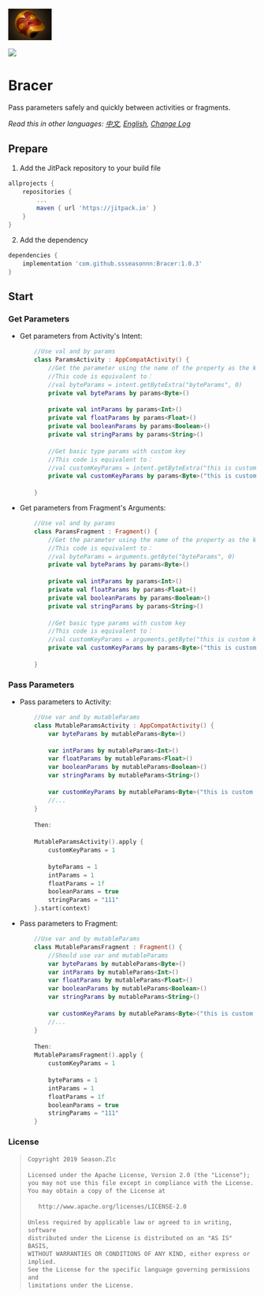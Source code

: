 ![](bracer.png)

[![](https://jitpack.io/v/ssseasonnn/Bracer.svg)](https://jitpack.io/#ssseasonnn/Bracer)

# Bracer

Pass parameters safely and quickly between activities or fragments.

*Read this in other languages: [中文](README.zh.md), [English](README.md), [Change Log](CHANGELOG.md)*

## Prepare

1. Add the JitPack repository to your build file
```gradle
allprojects {
    repositories {
        ...
        maven { url 'https://jitpack.io' }
    }
}
```

2. Add the dependency

```gradle
dependencies {
	implementation 'com.github.ssseasonnn:Bracer:1.0.3'
}
```

## Start

### Get Parameters

- Get parameters from Activity's Intent:
  
    ```kotlin
        //Use val and by params
        class ParamsActivity : AppCompatActivity() {
            //Get the parameter using the name of the property as the key
            //This code is equivalent to：
            //val byteParams = intent.getByteExtra("byteParams", 0)
            private val byteParams by params<Byte>()

            private val intParams by params<Int>()
            private val floatParams by params<Float>()
            private val booleanParams by params<Boolean>()
            private val stringParams by params<String>()

            //Get basic type params with custom key
            //This code is equivalent to：
            //val customKeyParams = intent.getByteExtra("this is custom key", 0)
            private val customKeyParams by params<Byte>("this is custom key")
            
        }
    ```

- Get parameters from Fragment's Arguments:
  
    ```kotlin
        //Use val and by params
        class ParamsFragment : Fragment() {
            //Get the parameter using the name of the property as the key
            //This code is equivalent to：
            //val byteParams = arguments.getByte("byteParams", 0)
            private val byteParams by params<Byte>()

            private val intParams by params<Int>()
            private val floatParams by params<Float>()
            private val booleanParams by params<Boolean>()
            private val stringParams by params<String>()

            //Get basic type params with custom key
            //This code is equivalent to：
            //val customKeyParams = arguments.getByte("this is custom key", 0)
            private val customKeyParams by params<Byte>("this is custom key")
            
        }
    ```

### Pass Parameters

- Pass parameters to Activity:

    ```kotlin
        //Use var and by mutableParams
        class MutableParamsActivity : AppCompatActivity() {
            var byteParams by mutableParams<Byte>()

            var intParams by mutableParams<Int>()
            var floatParams by mutableParams<Float>()
            var booleanParams by mutableParams<Boolean>()
            var stringParams by mutableParams<String>()

            var customKeyParams by mutableParams<Byte>("this is custom key")
            //...
        }

        Then:

        MutableParamsActivity().apply {
            customKeyParams = 1

            byteParams = 1
            intParams = 1
            floatParams = 1f
            booleanParams = true
            stringParams = "111"
        }.start(context)
    ```

- Pass parameters to Fragment:

    ```kotlin
        //Use var and by mutableParams
        class MutableParamsFragment : Fragment() {
            //Should use var and mutableParams
            var byteParams by mutableParams<Byte>()
            var intParams by mutableParams<Int>()
            var floatParams by mutableParams<Float>()
            var booleanParams by mutableParams<Boolean>()
            var stringParams by mutableParams<String>()

            var customKeyParams by mutableParams<Byte>("this is custom key")
            //...
        }

        Then:
        MutableParamsFragment().apply {
            customKeyParams = 1

            byteParams = 1
            intParams = 1
            floatParams = 1f
            booleanParams = true
            stringParams = "111"
        }
    ```

### License

> ```
> Copyright 2019 Season.Zlc
>
> Licensed under the Apache License, Version 2.0 (the "License");
> you may not use this file except in compliance with the License.
> You may obtain a copy of the License at
>
>    http://www.apache.org/licenses/LICENSE-2.0
>
> Unless required by applicable law or agreed to in writing, software
> distributed under the License is distributed on an "AS IS" BASIS,
> WITHOUT WARRANTIES OR CONDITIONS OF ANY KIND, either express or implied.
> See the License for the specific language governing permissions and
> limitations under the License.
> ```
